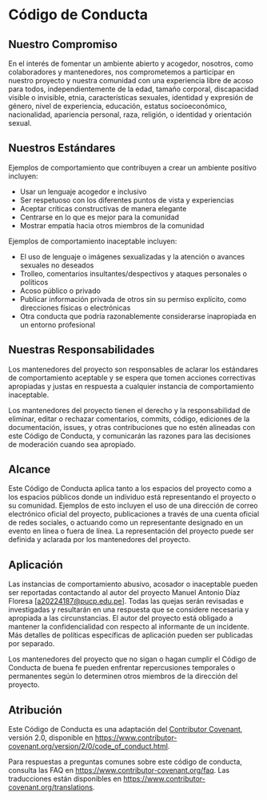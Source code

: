 # Código de Conducta

## Nuestro Compromiso

En el interés de fomentar un ambiente abierto y acogedor, nosotros, como colaboradores y mantenedores, nos comprometemos a participar en nuestro proyecto y nuestra comunidad con una experiencia libre de acoso para todos, independientemente de la edad, tamaño corporal, discapacidad visible o invisible, etnia, características sexuales, identidad y expresión de género, nivel de experiencia, educación, estatus socioeconómico, nacionalidad, apariencia personal, raza, religión, o identidad y orientación sexual.

## Nuestros Estándares

Ejemplos de comportamiento que contribuyen a crear un ambiente positivo incluyen:

- Usar un lenguaje acogedor e inclusivo
- Ser respetuoso con los diferentes puntos de vista y experiencias
- Aceptar críticas constructivas de manera elegante
- Centrarse en lo que es mejor para la comunidad
- Mostrar empatía hacia otros miembros de la comunidad

Ejemplos de comportamiento inaceptable incluyen:

- El uso de lenguaje o imágenes sexualizadas y la atención o avances sexuales no deseados
- Trolleo, comentarios insultantes/despectivos y ataques personales o políticos
- Acoso público o privado
- Publicar información privada de otros sin su permiso explícito, como direcciones físicas o electrónicas
- Otra conducta que podría razonablemente considerarse inapropiada en un entorno profesional

## Nuestras Responsabilidades

Los mantenedores del proyecto son responsables de aclarar los estándares de comportamiento aceptable y se espera que tomen acciones correctivas apropiadas y justas en respuesta a cualquier instancia de comportamiento inaceptable.

Los mantenedores del proyecto tienen el derecho y la responsabilidad de eliminar, editar o rechazar comentarios, commits, código, ediciones de la documentación, issues, y otras contribuciones que no estén alineadas con este Código de Conducta, y comunicarán las razones para las decisiones de moderación cuando sea apropiado.

## Alcance

Este Código de Conducta aplica tanto a los espacios del proyecto como a los espacios públicos donde un individuo está representando el proyecto o su comunidad. Ejemplos de esto incluyen el uso de una dirección de correo electrónico oficial del proyecto, publicaciones a través de una cuenta oficial de redes sociales, o actuando como un representante designado en un evento en línea o fuera de línea. La representación del proyecto puede ser definida y aclarada por los mantenedores del proyecto.

## Aplicación

Las instancias de comportamiento abusivo, acosador o inaceptable pueden ser reportadas contactando al autor del proyecto Manuel Antonio Díaz Floresa [a20224187@pucp.edu.pe]. Todas las quejas serán revisadas e investigadas y resultarán en una respuesta que se considere necesaria y apropiada a las circunstancias. El autor del proyecto está obligado a mantener la confidencialidad con respecto al informante de un incidente. Más detalles de políticas específicas de aplicación pueden ser publicadas por separado.

Los mantenedores del proyecto que no sigan o hagan cumplir el Código de Conducta de buena fe pueden enfrentar repercusiones temporales o permanentes según lo determinen otros miembros de la dirección del proyecto.

## Atribución

Este Código de Conducta es una adaptación del [Contributor Covenant][homepage], versión 2.0, disponible en https://www.contributor-covenant.org/version/2/0/code_of_conduct.html.

[homepage]: https://www.contributor-covenant.org

Para respuestas a preguntas comunes sobre este código de conducta, consulta las FAQ en https://www.contributor-covenant.org/faq. Las traducciones están disponibles en https://www.contributor-covenant.org/translations.
